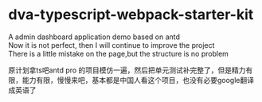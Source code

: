 # dva-typescript-webpack-starter-kit
A admin dashboard application demo based on antd   
Now it is not perfect, then I will continue to improve the project  
There is a little mistake on the page,but the structure is no problem

原计划拿ts吧antd pro 的项目模仿一遍，然后把单元测试补完整了，但是精力有限，能力有限，慢慢来吧，基本都是中国人看这个项目，也没有必要google翻译成英语了
